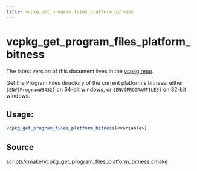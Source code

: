 ```yaml
---
title: vcpkg_get_program_files_platform_bitness
---
```


# vcpkg_get_program_files_platform_bitness

The latest version of this document lives in the [vcpkg repo](https://github.com/Microsoft/vcpkg/blob/master/docs/maintainers/vcpkg_get_program_files_platform_bitness.md).

Get the Program Files directory of the current platform's bitness:
either `$ENV{ProgramW6432}` on 64-bit windows,
or `$ENV{PROGRAMFILES}` on 32-bit windows.

## Usage:
```cmake
vcpkg_get_program_files_platform_bitness(<variable>)
```

## Source
[scripts/cmake/vcpkg\_get\_program\_files\_platform\_bitness.cmake](https://github.com/Microsoft/vcpkg/blob/master/scripts/cmake/vcpkg_get_program_files_platform_bitness.cmake)

